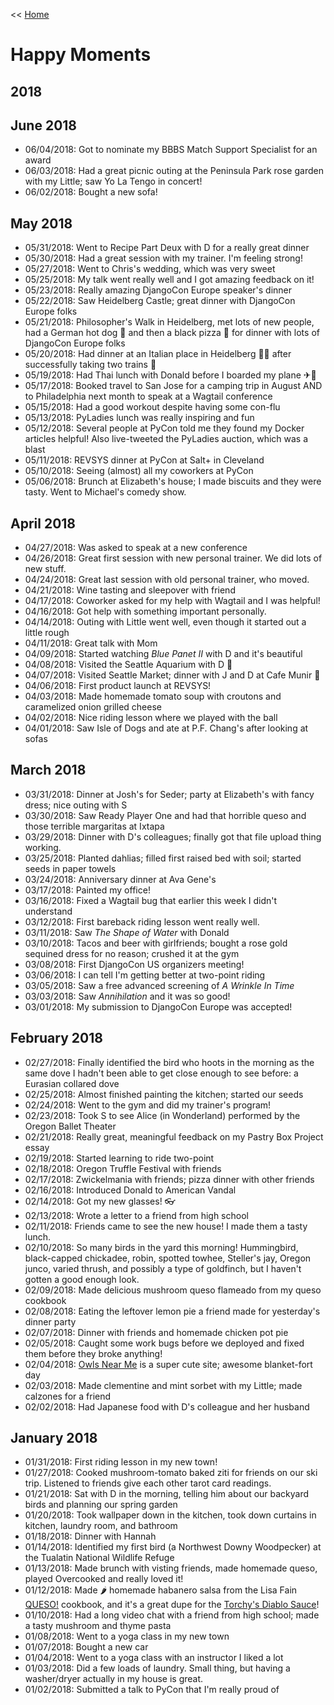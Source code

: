 << [Home](../README.md)

# Happy Moments

## 2018

## June 2018 

- 06/04/2018: Got to nominate my BBBS Match Support Specialist for an award 
- 06/03/2018: Had a great picnic outing at the Peninsula Park rose garden with my Little; saw Yo La Tengo in concert! 
- 06/02/2018: Bought a new sofa!

## May 2018

- 05/31/2018: Went to Recipe Part Deux with D for a really great dinner 
- 05/30/2018: Had a great session with my trainer. I'm feeling strong! 
- 05/27/2018: Went to Chris's wedding, which was very sweet
- 05/25/2018: My talk went really well and I got amazing feedback on it! 
- 05/23/2018: Really amazing DjangoCon Europe speaker's dinner 
- 05/22/2018: Saw Heidelberg Castle; great dinner with DjangoCon Europe folks
- 05/21/2018: Philosopher's Walk in Heidelberg, met lots of new people, had a German hot dog 🌭 and then a black pizza 🍕 for dinner with lots of DjangoCon Europe folks
- 05/20/2018: Had dinner at an Italian place in Heidelberg 🍝🍷 after successfully taking two trains 🚞
- 05/19/2018: Had Thai lunch with Donald before I boarded my plane ✈🛫
- 05/17/2018: Booked travel to San Jose for a camping trip in August AND to Philadelphia next month to speak at a Wagtail conference 
- 05/15/2018: Had a good workout despite having some con-flu
- 05/13/2018: PyLadies lunch was really inspiring and fun 
- 05/12/2018: Several people at PyCon told me they found my Docker articles helpful! Also live-tweeted the PyLadies auction, which was a blast
- 05/11/2018: REVSYS dinner at PyCon at Salt+ in Cleveland 
- 05/10/2018: Seeing (almost) all my coworkers at PyCon 
- 05/06/2018: Brunch at Elizabeth's house; I made biscuits and they were tasty. Went to Michael's comedy show. 

## April 2018

- 04/27/2018: Was asked to speak at a new conference 
- 04/26/2018: Great first session with new personal trainer. We did lots of new stuff. 
- 04/24/2018: Great last session with old personal trainer, who moved. 
- 04/21/2018: Wine tasting and sleepover with friend 
- 04/17/2018: Coworker asked for my help with Wagtail and I was helpful! 
- 04/16/2018: Got help with something important personally. 
- 04/14/2018: Outing with Little went well, even though it started out a little rough
- 04/11/2018: Great talk with Mom 
- 04/09/2018: Started watching _Blue Panet II_ with D and it's beautiful 
- 04/08/2018: Visited the Seattle Aquarium with D 🐠
- 04/07/2018: Visited Seattle Market; dinner with J and D at Cafe Munir 🍷
- 04/06/2018: First product launch at REVSYS! 
- 04/03/2018: Made homemade tomato soup with croutons and caramelized onion grilled cheese
- 04/02/2018: Nice riding lesson where we played with the ball 
- 04/01/2018: Saw Isle of Dogs and ate at P.F. Chang's after looking at sofas 

## March 2018 

- 03/31/2018: Dinner at Josh's for Seder; party at Elizabeth's with fancy dress; nice outing with S
- 03/30/2018: Saw Ready Player One and had that horrible queso and those terrible margaritas at Ixtapa 
- 03/29/2018: Dinner with D's colleagues; finally got that file upload thing working. 
- 03/25/2018: Planted dahlias; filled first raised bed with soil; started seeds in paper towels
- 03/24/2018: Anniversary dinner at Ava Gene's 
- 03/17/2018: Painted my office! 
- 03/16/2018: Fixed a Wagtail bug that earlier this week I didn't understand 
- 03/12/2018: First bareback riding lesson went really well. 
- 03/11/2018: Saw _The Shape of Water_ with Donald 
- 03/10/2018: Tacos and beer with girlfriends; bought a rose gold sequined dress for no reason; crushed it at the gym 
- 03/08/2018: First DjangoCon US organizers meeting! 
- 03/06/2018: I can tell I'm getting better at two-point riding 
- 03/05/2018: Saw a free advanced screening of _A Wrinkle In Time_ 
- 03/03/2018: Saw _Annihilation_ and it was so good!  
- 03/01/2018: My submission to DjangoCon Europe was accepted! 

## February 2018 

- 02/27/2018: Finally identified the bird who hoots in the morning as the same dove I hadn't been able to get close enough to see before: a Eurasian collared dove
- 02/25/2018: Almost finished painting the kitchen; started our seeds 
- 02/24/2018: Went to the gym and did my trainer's program! 
- 02/23/2018: Took S to see Alice (in Wonderland) performed by the Oregon Ballet Theater 
- 02/21/2018: Really great, meaningful feedback on my Pastry Box Project essay 
- 02/19/2018: Started learning to ride two-point 
- 02/18/2018: Oregon Truffle Festival with friends 
- 02/17/2018: Zwickelmania with friends; pizza dinner with other friends 
- 02/16/2018: Introduced Donald to American Vandal 
- 02/14/2018: Got my new glasses! 👓
- 02/13/2018: Wrote a letter to a friend from high school 
- 02/11/2018: Friends came to see the new house! I made them a tasty lunch. 
- 02/10/2018: So many birds in the yard this morning! Hummingbird, black-capped chickadee, robin, spotted towhee, Steller's jay, Oregon junco, varied thrush, and possibly a type of goldfinch, but I haven't gotten a good enough look. 
- 02/09/2018: Made delicious mushroom queso flameado from my queso cookbook 
- 02/08/2018: Eating the leftover lemon pie a friend made for yesterday's dinner party 
- 02/07/2018: Dinner with friends and homemade chicken pot pie 
- 02/05/2018: Caught some work bugs before we deployed and fixed them before they broke anything! 
- 02/04/2018: [Owls Near Me](https://www.owlsnearme.com/) is a super cute site; awesome blanket-fort day 
- 02/03/2018: Made clementine and mint sorbet with my Little; made calzones for a friend
- 02/02/2018: Had Japanese food with D's colleague and her husband 

## January 2018

- 01/31/2018: First riding lesson in my new town! 
- 01/27/2018: Cooked mushroom-tomato baked ziti for friends on our ski trip. Listened to friends give each other tarot card readings. 
- 01/21/2018: Sat with D in the morning, telling him about our backyard birds and planning our spring garden
- 01/20/2018: Took wallpaper down in the kitchen, took down curtains in kitchen, laundry room, and bathroom
- 01/18/2018: Dinner with Hannah
- 01/14/2018: Identified my first bird (a Northwest Downy Woodpecker) at the Tualatin National Wildlife Refuge 
- 01/13/2018: Made brunch with visting friends, made homemade queso, played Overcooked and really loved it! 
- 01/12/2018: Made :hot_pepper: homemade habanero salsa from the Lisa Fain [QUESO!](https://smile.amazon.com/dp/B01MT4WC2K/ref=dp-kindle-redirect?_encoding=UTF8&btkr=1) cookbook, and it's a great dupe for the [Torchy's Diablo Sauce](https://torchystacos.com/product/hot-sauce/)! 
- 01/10/2018: Had a long video chat with a friend from high school; made a tasty mushroom and thyme pasta 
- 01/08/2018: Went to a yoga class in my new town
- 01/07/2018: Bought a new car
- 01/04/2018: Went to a yoga class with an instructor I liked a lot
- 01/03/2018: Did a few loads of laundry. Small thing, but having a washer/dryer actually in my house is great. 
- 01/02/2018: Submitted a talk to PyCon that I'm really proud of 
